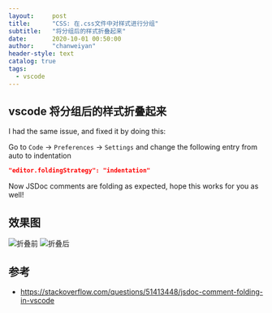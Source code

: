 ```yaml
---
layout:     post
title:      "CSS: 在.css文件中对样式进行分组"
subtitle:   "将分组后的样式折叠起来"
date:       2020-10-01 00:50:00
author:     "chanweiyan"
header-style: text
catalog: true
tags:
  - vscode
---
```


## vscode 将分组后的样式折叠起来

I had the same issue, and fixed it by doing this:

Go to `Code` -> `Preferences` -> `Settings` and change the following entry from auto to indentation

```json
"editor.foldingStrategy": "indentation"
```

Now JSDoc comments are folding as expected, hope this works for you as well!

## 效果图

![折叠前](https://tva1.sinaimg.cn/large/007S8ZIlly1gj96y7aqduj314q0rwq7s.jpg)
![折叠后](https://tva1.sinaimg.cn/large/007S8ZIlly1gj96ypmns4j31180hqgnv.jpg)

## 参考

* https://stackoverflow.com/questions/51413448/jsdoc-comment-folding-in-vscode
